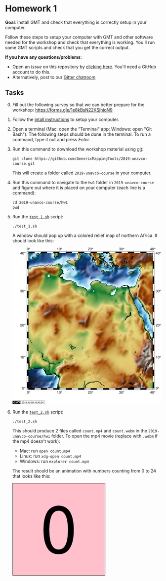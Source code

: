 # Homework 1

**Goal**: Install GMT and check that everything is correctly setup in your computer.

Follow these steps to setup your computer with GMT and other software needed for the
workshop and check that everything is working. You'll run some GMT scripts and check
that you get the correct output.

**If you have any questions/problems**:

* Open an *Issue* on this repository by
  [clicking here](https://github.com/GenericMappingTools/2019-unavco-course/issues/new/choose).
  You'll need a GitHub account to do this.
* Alternatively, post to our [Gitter chatroom](https://gitter.im/GenericMappingTools/2019-unavco-course)

## Tasks

0. Fill out the following survey so that we can better prepare for the workshop:
   https://forms.gle/1e8kBsN22KSjhioN9
1. Follow the [intall instructions](../INSTALL.md) to setup your computer.
2. Open a terminal (Mac: open the "Terminal" app; Windows: open "Git Bash").
   The following steps should be done in the terminal.
   To run a command, type it out and press *Enter*.
3. Run this command to download the workshop material using [git](https://en.wikipedia.org/wiki/Git):

   ```
   git clone https://github.com/GenericMappingTools/2019-unavco-course.git
   ```

   This will create a folder called `2019-unavco-course` in your computer.
4. Run this command to navigate to the `hw1` folder in `2019-unavco-course` and figure
   out where it is placed on your computer (each line is a command):

   ```
   cd 2019-unavco-course/hw1
   pwd
   ```

5. Run the [`test_1.sh`](test_1.sh) script:

   ```
   ./test_1.sh
   ```

   A window should pop up with a colored relief map of northern Africa. It should look
   like this:

   ![`2019-unavco-course/hw1/output/test1.pdf`](output/test1.png)
6. Run the [`test_2.sh`](test_2.sh) script:

   ```
   ./test_2.sh
   ```

   This should produce 2 files called `count.mp4` and `count.webm` in the
   `2019-unavco-course/hw1` folder. To open the mp4 movie (replace with `.webm`
   if the mp4 doesn't work):

   * Mac: run `open count.mp4`
   * Linux: run `xdg-open count.mp4`
   * Windows: run `explorer count.mp4`

   The result should be an animation with numbers counting from 0 to 24 that looks like
   this:

   ![`2019-unavco-course/hw1/output/count.mp4`](output/count.gif)
